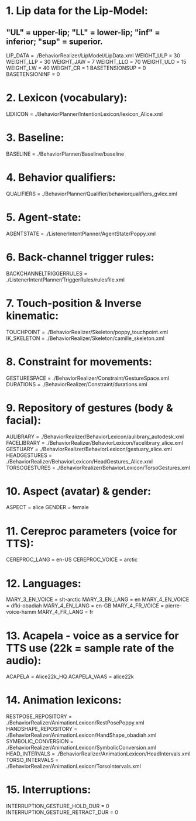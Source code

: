 # 1. Lip data for the Lip-Model:
## "UL" = upper-lip; "LL" = lower-lip; "inf" = inferior; "sup" = superior.
LIP_DATA        = ./BehaviorRealizer/LipModel/LipData.xml
WEIGHT_ULP      = 30
WEIGHT_LLP      = 30
WEIGHT_JAW      = 7
WEIGHT_LLO      = 70
WEIGHT_ULO      = 15
WEIGHT_LW       = 40
WEIGHT_CR       = 1
BASETENSIONSUP  = 0
BASETENSIONINF  = 0

# 2. Lexicon (vocabulary):
LEXICON = ./BehaviorPlanner/IntentionLexicon/lexicon_Alice.xml

# 3. Baseline:
BASELINE = ./BehaviorPlanner/Baseline/baseline

# 4. Behavior qualifiers:
QUALIFIERS = ./BehaviorPlanner/Qualifier/behaviorqualifiers_gvlex.xml

# 5. Agent-state:
AGENTSTATE = ./ListenerIntentPlanner/AgentState/Poppy.xml

# 6. Back-channel trigger rules:
BACKCHANNELTRIGGERRULES = ./ListenerIntentPlanner/TriggerRules/rulesfile.xml

# 7. Touch-position & Inverse kinematic:
TOUCHPOINT  = ./BehaviorRealizer/Skeleton/poppy_touchpoint.xml
IK_SKELETON = ./BehaviorRealizer/Skeleton/camille_skeleton.xml

# 8. Constraint for movements:
GESTURESPACE    = ./BehaviorRealizer/Constraint/GestureSpace.xml
DURATIONS       = ./BehaviorRealizer/Constraint/durations.xml

# 9. Repository of gestures (body & facial):
AULIBRARY       = ./BehaviorRealizer/BehaviorLexicon/aulibrary_autodesk.xml
FACELIBRARY     = ./BehaviorRealizer/BehaviorLexicon/facelibrary_alice.xml
GESTUARY        = ./BehaviorRealizer/BehaviorLexicon/gestuary_alice.xml
HEADGESTURES    = ./BehaviorRealizer/BehaviorLexicon/HeadGestures_Alice.xml
TORSOGESTURES   = ./BehaviorRealizer/BehaviorLexicon/TorsoGestures.xml

# 10. Aspect (avatar) & gender:
ASPECT = alice
GENDER = female

# 11. Cereproc parameters (voice for TTS):
CEREPROC_LANG   = en-US
CEREPROC_VOICE  = arctic

# 12. Languages:
MARY_3_EN_VOICE = slt-arctic
MARY_3_EN_LANG  = en
MARY_4_EN_VOICE = dfki-obadiah
MARY_4_EN_LANG  = en-GB
MARY_4_FR_VOICE = pierre-voice-hsmm
MARY_4_FR_LANG  = fr

# 13. Acapela - voice as a service for TTS use (22k = sample rate of the audio):
ACAPELA         = Alice22k_HQ
ACAPELA_VAAS    = alice22k

# 14. Animation lexicons:
RESTPOSE_REPOSITORY     = ./BehaviorRealizer/AnimationLexicon/RestPosePoppy.xml
HANDSHAPE_REPOSITORY    = ./BehaviorRealizer/AnimationLexicon/HandShape_obadiah.xml
SYMBOLIC_CONVERSION     = ./BehaviorRealizer/AnimationLexicon/SymbolicConversion.xml
HEAD_INTERVALS          = ./BehaviorRealizer/AnimationLexicon/HeadIntervals.xml
TORSO_INTERVALS         = ./BehaviorRealizer/AnimationLexicon/TorsoIntervals.xml

# 15. Interruptions:
INTERRUPTION_GESTURE_HOLD_DUR       = 0
INTERRUPTION_GESTURE_RETRACT_DUR    = 0
